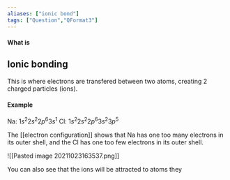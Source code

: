 ```yaml
---
aliases: ["ionic bond"]
tags: ["Question","QFormat3"]
---
```


#### What is
## Ionic bonding
This is where electrons are transfered between two atoms, creating 2 charged particles (ions).

#### Example

Na: $1s^{2}2s^{2}2p^{6}3s^{1}$
Cl: $1s^{2}2s^{2}2p^{6}3s^{2}3p^{5}$

The [[electron configuration]] shows that Na has one too many electrons in its outer shell, and the Cl has one too few electrons in its outer shell.

![[Pasted image 20211023163537.png]]

You can also see that the ions will be attracted to atoms they 